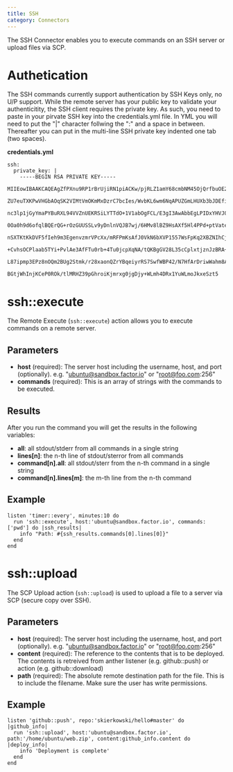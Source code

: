 ```yaml
---
title: SSH
category: Connectors
---
```

The SSH Connector enables you to execute commands on an SSH server or upload files via SCP.

# Authetication
The SSH commands currently support authentication by SSH Keys only, no U/P support. While the remote server has your public key to validate your authenticitity, the SSH client requires the private key. As such, you need to paste in your pirvate SSH key into the credentials.yml file. In YML you will need to put the "|" character follwing the ":" and a space in between. Thereafter you can put in the multi-line SSH private key indented one tab (two spaces).

**credentials.yml**

    ssh:
      private_key: |
        -----BEGIN RSA PRIVATE KEY-----
        MIIEowIBAAKCAQEAgZfPXnu9RP1rBrUjiRN1piACKw/pjRLZ1amY68cmbNM45OjQrfbuOE2iAvvX
        ZU7euTXKPwVHGbAOqSK2VIMtVmOKmMxDzrC7bcIes/WvbKL6wm6NqAPUZGmLHUXb3bJDEfijL8fl
        nc3lp1jGyYmaPYBuRXL94VVZnUEKRSiLYTTdO+1V1abOgFCL/E3gI3AwAbbEgLPIDxYHVJ063JED
        0Oa0h9d6ofqlBQErQG+rOzGUUSSLv9yDnlnVQJB7wj/6HMv8lBZ9HsAXf5Hl4PPd+ptVateyf3cK
        nSXTKtKkDVF5fIeh9m3EgenvzmrVPcXx/mRFPmKsAfJ0VkN6bXVP1557WsFpKq2XBZNIhCjaGEko
        +CvhsOCPlaab5TYi+PvlAe3AfFTu0rb+4Tu0jcpXqNA/tQKBgGV28L35cCplxtjznJzBRA+XVXvA
        L87ipmp3EPz8nOQm2BUg2Stmk/r28xaonQZrYBqeiyrRS7SwfWBP42/N7HfArDriwWahm8A3dLVl
        BGtjWhInjKCeP0ROk/tlMRHZ39pGhroiKjmrxg0jgDjy+WLmh4DRx1YuWLmoJkxeSzt5

# ssh::execute
The Remote Execute (`ssh::execute`) action allows you to execute commands on a remote server.

## Parameters
- **host** (required): The server host including the username, host, and port (optionally). e.g. "ubuntu@sandbox.factor.io" or "root@foo.com:256"
- **commands** (required): This is an array of strings with the commands to be executed.

## Results
After you run the command you will get the results in the following variables:

- **all**: all stdout/stderr from all commands in a single string
- **lines[n]**: the n-th line of stdout/sterror from all commands
- **command[n].all**: all stdout/sterr from the n-th command in a single string
- **command[n].lines[m]**: the m-th line from the n-th command

## Example
    listen 'timer::every', minutes:10 do
      run 'ssh::execute', host:'ubuntu@sandbox.factor.io', commands:['pwd'] do |ssh_results|
        info "Path: #{ssh_results.commands[0].lines[0]}"
      end
    end


# ssh::upload
The SCP Upload action (`ssh::upload`) is used to upload a file to a server via SCP (secure copy over SSH).

## Parameters
- **host** (required): The server host including the username, host, and port (optionally). e.g. "ubuntu@sandbox.factor.io" or "root@foo.com:256"
- **content** (required): The reference to the contents that is to be deployed. The contents is retreived from anther listener (e.g. github::push) or action (e.g. github::download)
- **path** (required): The absolute remote destination path for the file. This is to include the filename. Make sure the user has write permissions.

## Example
    listen 'github::push', repo:'skierkowski/hello#master' do |github_info|
      run 'ssh::upload', host:'ubuntu@sandbox.factor.io', path:'/home/ubuntu/web.zip', content:github_info.content do |deploy_info|
        info 'Deployment is complete'
      end
    end

